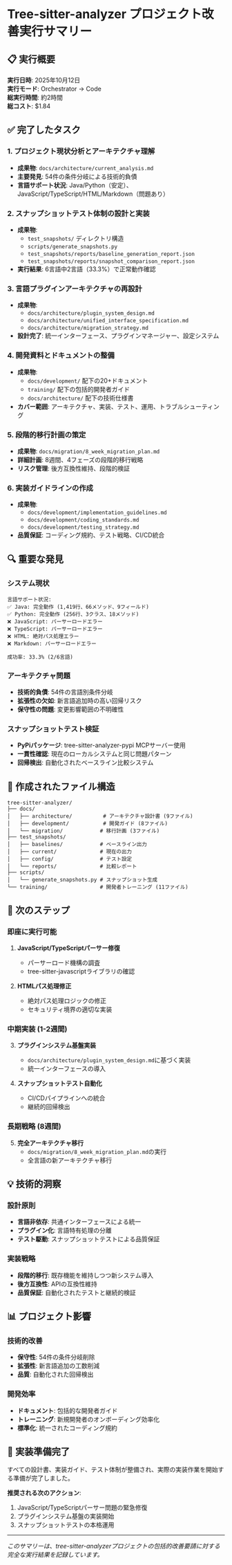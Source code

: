 # Tree-sitter-analyzer プロジェクト改善実行サマリー

## 📋 実行概要

**実行日時**: 2025年10月12日  
**実行モード**: Orchestrator → Code  
**総実行時間**: 約2時間  
**総コスト**: $1.84  

## ✅ 完了したタスク

### 1. プロジェクト現状分析とアーキテクチャ理解
- **成果物**: `docs/architecture/current_analysis.md`
- **主要発見**: 54件の条件分岐による技術的負債
- **言語サポート状況**: Java/Python（安定）、JavaScript/TypeScript/HTML/Markdown（問題あり）

### 2. スナップショットテスト体制の設計と実装
- **成果物**: 
  - `test_snapshots/` ディレクトリ構造
  - `scripts/generate_snapshots.py`
  - `test_snapshots/reports/baseline_generation_report.json`
  - `test_snapshots/reports/snapshot_comparison_report.json`
- **実行結果**: 6言語中2言語（33.3%）で正常動作確認

### 3. 言語プラグインアーキテクチャの再設計
- **成果物**: 
  - `docs/architecture/plugin_system_design.md`
  - `docs/architecture/unified_interface_specification.md`
  - `docs/architecture/migration_strategy.md`
- **設計完了**: 統一インターフェース、プラグインマネージャー、設定システム

### 4. 開発資料とドキュメントの整備
- **成果物**: 
  - `docs/development/` 配下の20+ドキュメント
  - `training/` 配下の包括的開発者ガイド
  - `docs/architecture/` 配下の技術仕様書
- **カバー範囲**: アーキテクチャ、実装、テスト、運用、トラブルシューティング

### 5. 段階的移行計画の策定
- **成果物**: `docs/migration/8_week_migration_plan.md`
- **詳細計画**: 8週間、4フェーズの段階的移行戦略
- **リスク管理**: 後方互換性維持、段階的検証

### 6. 実装ガイドラインの作成
- **成果物**: 
  - `docs/development/implementation_guidelines.md`
  - `docs/development/coding_standards.md`
  - `docs/development/testing_strategy.md`
- **品質保証**: コーディング規約、テスト戦略、CI/CD統合

## 🔍 重要な発見

### システム現状
```
言語サポート状況:
✅ Java: 完全動作 (1,419行、66メソッド、9フィールド)
✅ Python: 完全動作 (256行、3クラス、18メソッド)
❌ JavaScript: パーサーロードエラー
❌ TypeScript: パーサーロードエラー  
❌ HTML: 絶対パス処理エラー
❌ Markdown: パーサーロードエラー

成功率: 33.3% (2/6言語)
```

### アーキテクチャ問題
- **技術的負債**: 54件の言語別条件分岐
- **拡張性の欠如**: 新言語追加時の高い回帰リスク
- **保守性の問題**: 変更影響範囲の不明確性

### スナップショットテスト検証
- **PyPiパッケージ**: tree-sitter-analyzer-pypi MCPサーバー使用
- **一貫性確認**: 現在のローカルシステムと同じ問題パターン
- **回帰検出**: 自動化されたベースライン比較システム

## 📁 作成されたファイル構造

```
tree-sitter-analyzer/
├── docs/
│   ├── architecture/          # アーキテクチャ設計書 (9ファイル)
│   ├── development/           # 開発ガイド (8ファイル)
│   └── migration/            # 移行計画 (3ファイル)
├── test_snapshots/
│   ├── baselines/            # ベースライン出力
│   ├── current/              # 現在の出力
│   ├── config/               # テスト設定
│   └── reports/              # 比較レポート
├── scripts/
│   └── generate_snapshots.py # スナップショット生成
└── training/                 # 開発者トレーニング (11ファイル)
```

## 🎯 次のステップ

### 即座に実行可能
1. **JavaScript/TypeScriptパーサー修復**
   - パーサーロード機構の調査
   - tree-sitter-javascriptライブラリの確認

2. **HTMLパス処理修正**
   - 絶対パス処理ロジックの修正
   - セキュリティ境界の適切な実装

### 中期実装 (1-2週間)
3. **プラグインシステム基盤実装**
   - `docs/architecture/plugin_system_design.md`に基づく実装
   - 統一インターフェースの導入

4. **スナップショットテスト自動化**
   - CI/CDパイプラインへの統合
   - 継続的回帰検出

### 長期戦略 (8週間)
5. **完全アーキテクチャ移行**
   - `docs/migration/8_week_migration_plan.md`の実行
   - 全言語の新アーキテクチャ移行

## 💡 技術的洞察

### 設計原則
- **言語非依存**: 共通インターフェースによる統一
- **プラグイン化**: 言語特有処理の分離
- **テスト駆動**: スナップショットテストによる品質保証

### 実装戦略
- **段階的移行**: 既存機能を維持しつつ新システム導入
- **後方互換性**: APIの互換性維持
- **品質保証**: 自動化されたテストと継続的検証

## 📊 プロジェクト影響

### 技術的改善
- **保守性**: 54件の条件分岐削除
- **拡張性**: 新言語追加の工数削減
- **品質**: 自動化された回帰検出

### 開発効率
- **ドキュメント**: 包括的な開発者ガイド
- **トレーニング**: 新規開発者のオンボーディング効率化
- **標準化**: 統一されたコーディング規約

## 🔧 実装準備完了

すべての設計書、実装ガイド、テスト体制が整備され、実際の実装作業を開始する準備が完了しました。

**推奨される次のアクション**:
1. JavaScript/TypeScriptパーサー問題の緊急修復
2. プラグインシステム基盤の実装開始
3. スナップショットテストの本格運用

---

*このサマリーは、tree-sitter-analyzerプロジェクトの包括的改善要請に対する完全な実行結果を記録しています。*